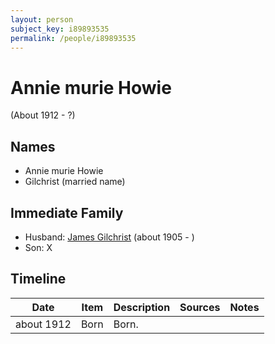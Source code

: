 ```yaml
---
layout: person
subject_key: i89893535
permalink: /people/i89893535
---
```


# Annie murie Howie
(About 1912 - ?)

## Names

* Annie murie Howie
* Gilchrist (married name)

## Immediate Family

* Husband: [James Gilchrist](./@43287262@-james-gilchrist-b1905-d.md) (about 1905 - )
* Son: X

## Timeline

Date | Item | Description | Sources | Notes
---|---|---|---|---
about 1912 | Born | Born. |  | 

